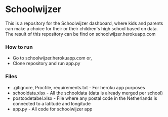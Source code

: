 # Schoolwijzer
This is a repository for the Schoolwijzer dashboard, where kids and parents can make a choice for their or their children's high school based on data. The result of this repository can be find on schoolwijzer.herokuapp.com

### How to run
- Go to schoolwijzer.herokuapp.com or,
- Clone repository and run app.py

### Files
- .gitignore, Procfile, requirements.txt - For heroku app purposes
- schooldata.xlsx - All the schooldata (data is already merged per school)
- postcodetabel.xlsx - File where any postal code in the Netherlands is connected to a latitude and longitude
- app.py - All code for schoolwijzer app
